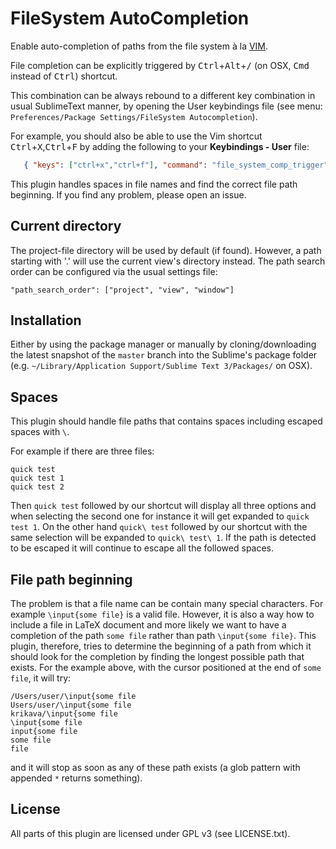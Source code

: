# FileSystem AutoCompletion #

Enable auto-completion of paths from the file system à la [VIM](http://vimdoc.sourceforge.net/htmldoc/insert.html#i_CTRL-X_CTRL-F).

File completion can be explicitly triggered by <kbd>Ctrl</kbd>+<kbd>Alt</kbd>+<kbd>/</kbd> (on OSX, <kbd>Cmd</kbd> instead of <kbd>Ctrl</kbd>) shortcut. 

This combination can be always rebound to a different key combination in usual SublimeText manner, by opening the User keybindings file (see menu: `Preferences/Package Settings/FileSystem Autocompletion`). 

For example, you should also be able to use the Vim shortcut <kbd>Ctrl</kbd>+<kbd>X</kbd>,<kbd>Ctrl</kbd>+<kbd>F</kbd> by adding the following to your **Keybindings - User** file:

```json
   { "keys": ["ctrl+x","ctrl+f"], "command": "file_system_comp_trigger"}
```

This plugin handles spaces in file names and find the correct file path beginning. If you find any problem, please open an issue.

## Current directory ##
The project-file directory will be used by default (if found).
However, a path starting with '.' will use the current view's directory instead.
The path search order can be configured via the usual settings file:

    "path_search_order": ["project", "view", "window"]

## Installation ##
Either by using the package manager or manually by cloning/downloading the latest snapshot of the `master` branch into the Sublime's package folder (e.g. `~/Library/Application Support/Sublime Text 3/Packages/` on OSX).

## Spaces ##

This plugin should handle file paths that contains spaces including escaped spaces with `\`.

For example if there are three files:

    quick test
    quick test 1
    quick test 2

Then `quick test` followed by our shortcut will display all three options and when selecting the second one for instance it will get expanded to `quick test 1`. On the other hand `quick\ test` followed by our shortcut with the same selection will be expanded to `quick\ test\ 1`. If the path is detected to be escaped it will continue to escape all the followed spaces.

## File path beginning ##

The problem is that a file name can be contain many special characters. For example `\input{some file}` is a valid file. However, it is also a way how to include a file in LaTeX document and more likely we want to have a completion of the path `some file` rather than path `\input{some file}`. This plugin, therefore, tries to determine the beginning of a path from which it should look for the completion by finding the longest possible path that exists. For the example above, with the cursor positioned at the end of `some file`, it will try:

    /Users/user/\input{some file
    Users/user/\input{some file
    krikava/\input{some file
    \input{some file
    input{some file
    some file
    file

and it will stop as soon as any of these path exists (a glob pattern with appended `*` returns something).

## License ##

All parts of this plugin are licensed under GPL v3 (see LICENSE.txt).
